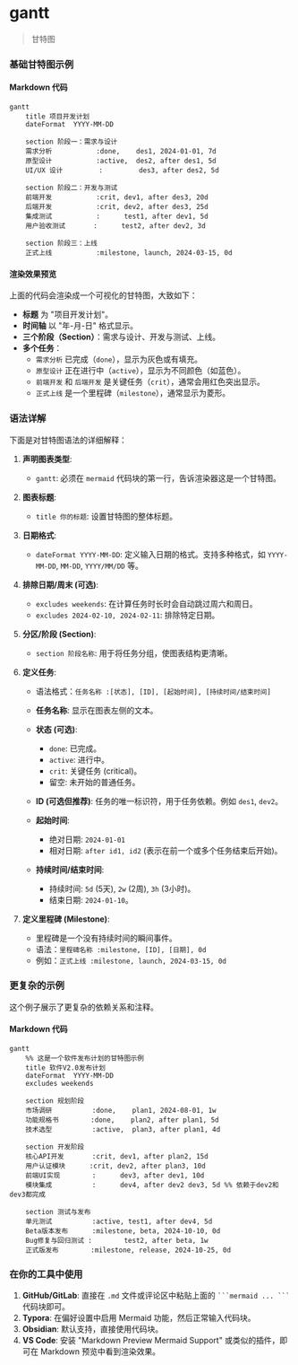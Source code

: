# gantt
> 甘特图

### 基础甘特图示例

#### Markdown 代码

```mermaid
gantt
    title 项目开发计划
    dateFormat  YYYY-MM-DD
    
    section 阶段一：需求与设计
    需求分析           :done,    des1, 2024-01-01, 7d
    原型设计           :active,  des2, after des1, 5d
    UI/UX 设计         :         des3, after des2, 5d

    section 阶段二：开发与测试
    前端开发           :crit, dev1, after des3, 20d
    后端开发           :crit, dev2, after des3, 25d
    集成测试           :      test1, after dev1, 5d
    用户验收测试       :      test2, after dev2, 3d

    section 阶段三：上线
    正式上线           :milestone, launch, 2024-03-15, 0d
```


#### 渲染效果预览

上面的代码会渲染成一个可视化的甘特图，大致如下：

*   **标题** 为 "项目开发计划"。
*   **时间轴** 以 "年-月-日" 格式显示。
*   **三个阶段（Section）**：需求与设计、开发与测试、上线。
*   **多个任务**：
    *   `需求分析` 已完成（`done`），显示为灰色或有填充。
    *   `原型设计` 正在进行中（`active`），显示为不同颜色（如蓝色）。
    *   `前端开发` 和 `后端开发` 是关键任务（`crit`），通常会用红色突出显示。
    *   `正式上线` 是一个里程碑（`milestone`），通常显示为菱形。


### 语法详解

下面是对甘特图语法的详细解释：

1.  **声明图表类型**:
    *   `gantt`: 必须在 `mermaid` 代码块的第一行，告诉渲染器这是一个甘特图。

2.  **图表标题**:
    *   `title 你的标题`: 设置甘特图的整体标题。

3.  **日期格式**:
    *   `dateFormat YYYY-MM-DD`: 定义输入日期的格式。支持多种格式，如 `YYYY-MM-DD`, `MM-DD`, `YYYY/MM/DD` 等。

4.  **排除日期/周末 (可选)**:
    *   `excludes weekends`: 在计算任务时长时会自动跳过周六和周日。
    *   `excludes 2024-02-10, 2024-02-11`: 排除特定日期。

5.  **分区/阶段 (Section)**:
    *   `section 阶段名称`: 用于将任务分组，使图表结构更清晰。

6.  **定义任务**:
    *   语法格式：`任务名称 :[状态], [ID], [起始时间], [持续时间/结束时间]`

    *   **任务名称**: 显示在图表左侧的文本。
    *   **状态 (可选)**:
        *   `done`: 已完成。
        *   `active`: 进行中。
        *   `crit`: 关键任务 (critical)。
        *   留空: 未开始的普通任务。
    *   **ID (可选但推荐)**: 任务的唯一标识符，用于任务依赖。例如 `des1`, `dev2`。
    *   **起始时间**:
        *   绝对日期: `2024-01-01`
        *   相对日期: `after id1, id2` (表示在前一个或多个任务结束后开始)。
    *   **持续时间/结束时间**:
        *   持续时间: `5d` (5天), `2w` (2周), `3h` (3小时)。
        *   结束日期: `2024-01-10`。

7.  **定义里程碑 (Milestone)**:
    *   里程碑是一个没有持续时间的瞬间事件。
    *   语法：`里程碑名称 :milestone, [ID], [日期], 0d`
    *   例如：`正式上线 :milestone, launch, 2024-03-15, 0d`


### 更复杂的示例

这个例子展示了更复杂的依赖关系和注释。

#### Markdown 代码

```mermaid
gantt
    %% 这是一个软件发布计划的甘特图示例
    title 软件V2.0发布计划
    dateFormat  YYYY-MM-DD
    excludes weekends

    section 规划阶段
    市场调研          :done,    plan1, 2024-08-01, 1w
    功能规格书        :done,    plan2, after plan1, 5d
    技术选型          :active,  plan3, after plan1, 4d

    section 开发阶段
    核心API开发       :crit, dev1, after plan2, 15d
    用户认证模块      :crit, dev2, after plan3, 10d
    前端UI实现        :      dev3, after dev1, 10d
    模块集成          :      dev4, after dev2 dev3, 5d %% 依赖于dev2和dev3都完成

    section 测试与发布
    单元测试          :active, test1, after dev4, 5d
    Beta版本发布      :milestone, beta, 2024-10-10, 0d
    Bug修复与回归测试 :        test2, after beta, 1w
    正式版发布        :milestone, release, 2024-10-25, 0d
```

### 在你的工具中使用

1.  **GitHub/GitLab**: 直接在 `.md` 文件或评论区中粘贴上面的 ` ```mermaid ... ``` ` 代码块即可。
2.  **Typora**: 在偏好设置中启用 Mermaid 功能，然后正常输入代码块。
3.  **Obsidian**: 默认支持，直接使用代码块。
4.  **VS Code**: 安装 "Markdown Preview Mermaid Support" 或类似的插件，即可在 Markdown 预览中看到渲染效果。